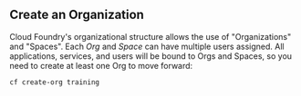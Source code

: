 Create an Organization
----------------------

Cloud Foundry's organizational structure allows the use of "Organizations" and "Spaces". Each *Org* and *Space* can have multiple users assigned. All applications, services, and users will be bound to Orgs and Spaces, so you need to create at least one Org to move forward:

```sh
cf create-org training
```
